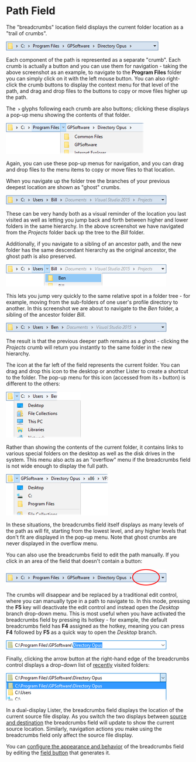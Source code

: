 # Path Field

The "breadcrumbs" location field displays the current folder location as a "trail of crumbs".

![](/Manual/images/media/crumbs1.png) 

Each component of the path is represented as a separate "crumb". Each crumb is actually a button and you can use them for navigation - taking the above screenshot as an example, to navigate to the **Program Files** folder you can simply click on it with the left mouse button. You can also right-click the crumb buttons to display the context menu for that level of the path, and drag and drop files to the buttons to copy or move files higher up the path.

The  ![](/Manual/images/media/crumb_arrow.png) glyphs following each crumb are also buttons; clicking these displays a pop-up menu showing the contents of that folder.

![](/Manual/images/media/crumbs_menu1.png) 

Again, you can use these pop-up menus for navigation, and you can drag and drop files to the menu items to copy or move files to that location.

When you navigate up the folder tree the branches of your previous deepest location are shown as "ghost" crumbs.

![](/Manual/images/media/breadcrumbs_ghosts.png)

These can be very handy both as a visual reminder of the location you last visited as well as letting you jump back and forth between higher and lower folders in the same hierarchy. In the above screenshot we have navigated from the *Projects* folder back up the tree to the *Bill* folder.

Additionally, if you navigate to a sibling of an ancestor path, and the new folder has the same descendant hierarchy as the original ancestor, the ghost path is also preserved.

![](/Manual/images/media/breadcrumbs_sibling_ancestor.png)

This lets you jump very quickly to the same relative spot in a folder tree - for example, moving from the sub-folders of one user's profile directory to another. In this screenshot we are about to navigate to the *Ben* folder, a sibling of the ancestor folder *Bill*.

![](/Manual/images/media/breadcrumbs_sibling_ghost.png)

The result is that the previous deeper path remains as a ghost - clicking the *Projects* crumb will return you instantly to the same folder in the new hierarchy.

The icon at the far left of the field represents the current folder. You can drag and drop this icon to the desktop or another Lister to create a shortcut to the folder. The pop-up menu for this icon (accessed from its ![](/Manual/images/media/crumb_arrow.png) button) is different to the others:

![](/Manual/images/media/crumbs_menu_2.png)

Rather than showing the contents of the current folder, it contains links to various special folders on the desktop as well as the disk drives in the system. This menu also acts as an "overflow" menu if the breadcrumbs field is not wide enough to display the full path.

![](/Manual/images/media/crumbsmenu3.png) 

In these situations, the breadcrumbs field itself displays as many levels of the path as will fit, starting from the lowest level, and any higher levels that don't fit are displayed in the pop-up menu. Note that ghost crumbs are never displayed in the overflow menu.

You can also use the breadcrumbs field to edit the path manually. If you click in an area of the field that doesn't contain a button:

![](/Manual/images/media/crumbs2.png) 

The crumbs will disappear and be replaced by a traditional edit control, where you can manually type in a path to navigate to. In this mode, pressing the **F5** key will deactivate the edit control and instead open the *Desktop* branch drop-down menu. This is most useful when you have activated the breadcrumbs field by pressing its hotkey - for example, the default breadcrumbs field has **F4** assigned as the hotkey, meaning you can press **F4** followed by **F5** as a quick way to open the *Desktop* branch.

![](/Manual/images/media/crumbs3.png) 

Finally, clicking the arrow button at the right-hand edge of the breadcrumbs control displays a drop-down list of [recently](recent_and_history_lists.md) visited folders:

![](/Manual/images/media/crumbs_recent.png)

In a dual-display Lister, the breadcrumbs field displays the location of the current source file display. As you switch the two displays between [source and destination](../../source_and_destination.md) the breadcrumbs field will update to show the current source location. Similarly, navigation actions you make using the breadcrumbs field only affect the source file display.

You can [configure the appearance and behavior](/Manual/customize/creating_your_own_buttons/editing_the_toolbar/field_buttons/breadcrumbs_configuration.md) of the breadcrumbs field by editing the [field button](/Manual/customize/creating_your_own_buttons/editing_the_toolbar/field_buttons/RAEDME.md) that generates it.
